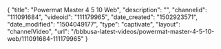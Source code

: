 {
    "title": "Powermat Master 4 5 10 Web",
    "description": "",
    "channelid": "111091684",
    "videoid": "111179965",
    "date_created": "1502923571",
    "date_modified": "1504049177",
    "type": "captivate",
    "layout": "channelVideo",
    "url": "\/bbbusa-latest-videos\/powermat-master-4-5-10-web\/111091684-111179965"
}